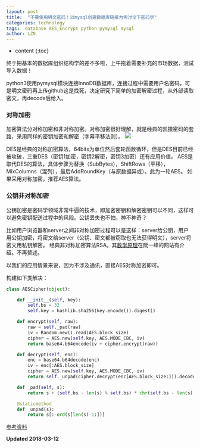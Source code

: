 ```yaml
---
layout: post
title:  "不要使用明文密码！以mysql创建数据库链接为例讨论下密码学"
categories: technology
tags:  database AES_Encrypt python pymysql mysql
author: LZN
---
```


* content
{:toc}

终于把基本的数据库组织结构学的差不多啦，上午拖着需要补充的市场数据，测试导入数据！

python3使用pymysql模块连接InnoDB数据库，连接过程中需要用户名密码，可是明文密码再上传github这是找死，决定研究下简单的加密解密过程，从外部读取密文，再decode后给入。


### 对称加密
加密算法分对称加密和非对称加密。对称加密很好理解，就是经典的凯撒密码的套路，采用同样的密钥加密和解密（字幕平移法则）。
![](https://bignerdcoding.com/uhttps://raw.githubusercontent.com/Novarizark/Novarizark.github.io/masthttps://raw.githubusercontent.com/Novarizark/Novarizark.github.io/master/uploads/2017/08/3799978773.jpeg)

DES是经典的对称加密算法，64bits为单位然后套轮函数循环，但是DES目前已经被攻破，三重DES（密钥1加密，密钥2解密，密钥3加密）还有应用价值。
AES是取代DES的算法，具体步骤为替换（SubBytes），ShiftRows（平移），MixColumns（混列），最后AddRoundKey（与原数据异或）。此为一轮AES。
如果采用对称加密，推荐AES算法。


### 公钥非对称加密
公钥加密是密码学领域非常牛逼的技术，即加密密钥和解密密钥可以不同，这样可以避免密钥配送过程中的风险。公钥丢失也不怕，神不神奇？

比如用户浏览器和server之间非对称加密过程可以是这样：server给公钥，用户用公钥加密，将密文给server（公钥、密文都被窃取也无法获得明文），server将密文用私钥解密。
经典非对称加密算法RSA。其[数学原理](http://www.ruanyifeng.com/blog/2013/06/rsa_algorithm_part_one.html)在阮一峰的网站有介绍。不再赘述。


以我们的应用情景来说，因为不涉及通讯，直接AES对称加密即可。

构建如下类解决：

``` python
class AESCipher(object):

    def __init__(self, key): 
        self.bs = 32
        self.key = hashlib.sha256(key.encode()).digest()

    def encrypt(self, raw):
        raw = self._pad(raw)
        iv = Random.new().read(AES.block_size)
        cipher = AES.new(self.key, AES.MODE_CBC, iv)
        return base64.b64encode(iv + cipher.encrypt(raw))

    def decrypt(self, enc):
        enc = base64.b64decode(enc)
        iv = enc[:AES.block_size]
        cipher = AES.new(self.key, AES.MODE_CBC, iv)
        return self._unpad(cipher.decrypt(enc[AES.block_size:])).decode('utf-8')

    def _pad(self, s):
        return s + (self.bs - len(s) % self.bs) * chr(self.bs - len(s) % self.bs)

    @staticmethod
    def _unpad(s):
        return s[:-ord(s[len(s)-1:])]
```

[参考资料](https://bignerdcoding.com/archives/33.html)

**Updated 2018-03-12**
